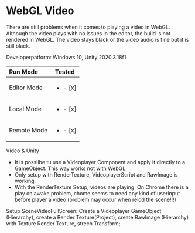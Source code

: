 # WebGL Video

There are still problems when it comes to playing a video in WebGL. Although the video plays with no issues in the editor, the build is not rendered in WebGL. The video stays black or the video audio is fine but it is still black.

Developerpatform: Windows 10, Unity 2020.3.18f1

| Run Mode    |Tested |
| :---        |:---:  |
| Editor Mode | <ul><li>- [x] </li></ul> |
| Local Mode  | <ul><li>- [x] </li></ul> |
| Remote Mode | <ul><li>- [x] </li></ul> |

Video & Unity
+ It is possilbe tu use a Videoplayer Component and apply it directly to a GameObject. This way works not with WebGL.
+ Only setup with RenderTexture, VideoplayerScript and RawImage is working. 
+ With the RenderTexture Setup, videos are playing. On Chrome there is a play on awake problem, chome seems to need any kind of userinput before player a video (problem may occur when relod the scene!!!) 

Setup
SceneVideoFullScreen: Create a Videoplayer GameObject (Hierarchy), create a Render Texture(Project), create RawImage (Hierarchy) with Texture Render Texture, strech Transform; 
